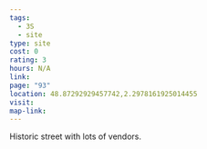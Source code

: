 ```yaml
---
tags:
  - 3S
  - site
type: site
cost: 0
rating: 3
hours: N/A
link: 
page: "93"
location: 48.87292929457742,2.2978161925014455
visit: 
map-link:
---
```

Historic street with lots of vendors.